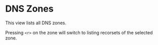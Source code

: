 # DNS Zones

This view lists all DNS zones.

Pressing `<r>` on the zone will switch to listing recorsets of the selected
zone.
